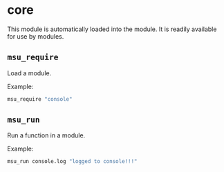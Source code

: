 
# core

This module is automatically loaded into the module. It is readily available for use by modules.


## `msu_require`

Load a module.

Example:

```bash
msu_require "console"
```

## `msu_run`

Run a function in a module.

Example:

```bash
msu_run console.log "logged to console!!!"
```
